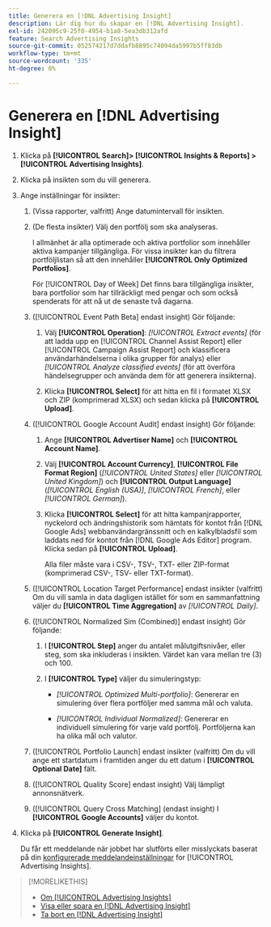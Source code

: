 ```yaml
---
title: Generera en [!DNL Advertising Insight]
description: Lär dig hur du skapar en [!DNL Advertising Insight].
exl-id: 242095c9-25f0-4954-b1a8-5ea3db312afd
feature: Search Advertising Insights
source-git-commit: 052574217d7ddafb8895c74094da5997b5ff83db
workflow-type: tm+mt
source-wordcount: '335'
ht-degree: 0%

---
```


# Generera en [!DNL Advertising Insight]

1. Klicka på **[!UICONTROL Search]> [!UICONTROL Insights & Reports] >[!UICONTROL Advertising Insights]**.

2. Klicka på insikten som du vill generera.

3. Ange inställningar för insikter:

   1. (Vissa rapporter, valfritt) Ange datumintervall för insikten.

   2. (De flesta insikter) Välj den portfölj som ska analyseras.

      I allmänhet är alla optimerade och aktiva portfolior som innehåller aktiva kampanjer tillgängliga. För vissa insikter kan du filtrera portföljlistan så att den innehåller **[!UICONTROL Only Optimized Portfolios]**.

      För [!UICONTROL Day of Week] Det finns bara tillgängliga insikter, bara portfolior som har tillräckligt med pengar och som också spenderats för att nå ut de senaste två dagarna.

   3. ([!UICONTROL Event Path Beta] endast insight) Gör följande:

      1. Välj **[!UICONTROL Operation]**: *[!UICONTROL Extract events]* (för att ladda upp en [!UICONTROL Channel Assist Report] eller [!UICONTROL Campaign Assist Report] och klassificera användarhändelserna i olika grupper för analys) eller *[!UICONTROL Analyze classified events]* (för att överföra händelsegrupper och använda dem för att generera insikterna).

      1. Klicka **[!UICONTROL Select]** för att hitta en fil i formatet XLSX och ZIP (komprimerad XLSX) och sedan klicka på **[!UICONTROL Upload]**.

   4. ([!UICONTROL Google Account Audit] endast insight) Gör följande:

      1. Ange **[!UICONTROL Advertiser Name]** och **[!UICONTROL Account Name]**.

      1. Välj **[!UICONTROL Account Currency]**, **[!UICONTROL File Format Region]** (*[!UICONTROL United States]* eller *[!UICONTROL United Kingdom]*) och **[!UICONTROL Output Language]** (*[!UICONTROL English (USA)]*, *[!UICONTROL French]*, eller *[!UICONTROL German]*).

      1. Klicka **[!UICONTROL Select]** för att hitta kampanjrapporter, nyckelord och ändringshistorik som hämtats för kontot från [!DNL Google Ads] webbanvändargränssnitt och en kalkylbladsfil som laddats ned för kontot från [!DNL Google Ads Editor] program. Klicka sedan på **[!UICONTROL Upload]**.

         Alla filer måste vara i CSV-, TSV-, TXT- eller ZIP-format (komprimerad CSV-, TSV- eller TXT-format).

   5. ([!UICONTROL Location Target Performance] endast insikter (valfritt) Om du vill samla in data dagligen istället för som en sammanfattning väljer du **[!UICONTROL Time Aggregation]** av *[!UICONTROL Daily]*.

   6. ([!UICONTROL Normalized Sim (Combined)] endast insight) Gör följande:

      1. I **[!UICONTROL Step]** anger du antalet målutgiftsnivåer, eller steg, som ska inkluderas i insikten. Värdet kan vara mellan tre (3) och 100.

      1. I **[!UICONTROL Type]** väljer du simuleringstyp:

         * *[!UICONTROL Optimized Multi-portfolio]*: Genererar en simulering över flera portföljer med samma mål och valuta.

         * *[!UICONTROL Individual Normalized]*: Genererar en individuell simulering för varje vald portfölj. Portföljerna kan ha olika mål och valutor.

   7. ([!UICONTROL Portfolio Launch] endast insikter (valfritt) Om du vill ange ett startdatum i framtiden anger du ett datum i **[!UICONTROL Optional Date]** fält.

   8. ([!UICONTROL Quality Score] endast insight) Välj lämpligt annonsnätverk.

   9. ([!UICONTROL Query Cross Matching] (endast insight) I **[!UICONTROL Google Accounts]** väljer du kontot.

4. Klicka på **[!UICONTROL Generate Insight]**.

   Du får ett meddelande när jobbet har slutförts eller misslyckats baserat på din [konfigurerade meddelandeinställningar](/help/search-social-commerce/notifications/notification-edit.md) for [!UICONTROL Advertising Insights].

>[!MORELIKETHIS]
>
>* [Om [!UICONTROL Advertising Insights]](insight-about.md)
>* [Visa eller spara en [!DNL Advertising Insight]](insight-view-save.md)
>* [Ta bort en [!DNL Advertising Insight]](insight-delete.md)
